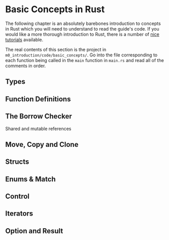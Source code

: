 # Basic Concepts in Rust
The following chapter is an absolutely barebones introduction to concepts in Rust which you will need to
understand to read the guide's code. If you would like a more thorough introduction to Rust, there is
a number of [nice tutorials](https://www.rust-lang.org/learn) available.

The real contents of this section is the project in ```m0_introduction/code/basic_concepts/```.
Go into the file corresponding to each function being called in the ```main``` function in ```main.rs```
and read all of the comments in order.

## Types

## Function Definitions

## The Borrow Checker
Shared and mutable references

## Move, Copy and Clone

## Structs

## Enums & Match

## Control

## Iterators

## Option and Result
